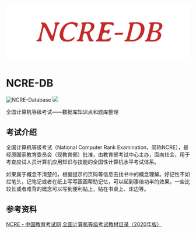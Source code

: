 <p align="center">
  <a href="https://github.com/dong-sir/NCRE-DB">
    <img src="../images/logo.webp">
  </a>
</p>


# NCRE-DB

![NCRE-Database](https://img.shields.io/badge/NCRE--DATABASE-3-ff69b4) ![](https://img.shields.io/badge/NCRE--DATABASE-4-orange)

全国计算机等级考试——数据库知识点和题库整理



## 考试介绍

全国计算机等级考试（National Computer Rank Examination，简称NCRE），是经原国家教育委员会（现教育部）批准，由教育部考试中心主办，面向社会，用于考查应试人员计算机应用知识与技能的全国性计算机水平考试体系。

如果属于概念不清楚的，根据提示的页码等信息去找书中的概念理解。好记性不如烂笔头，记笔记或者在纸上写写画画帮助记忆，可以起到事倍功半的效果。一些比较长或者难背的概念可以写到便利贴上，贴在书桌上、床边等。





## 参考资料

[NCRE - 中国教育考试网](http://ncre.neea.edu.cn)
[全国计算机等级考试教材目录（2020年版）](http://ncre.neea.edu.cn/html1/report/19124/257-1.htm)
